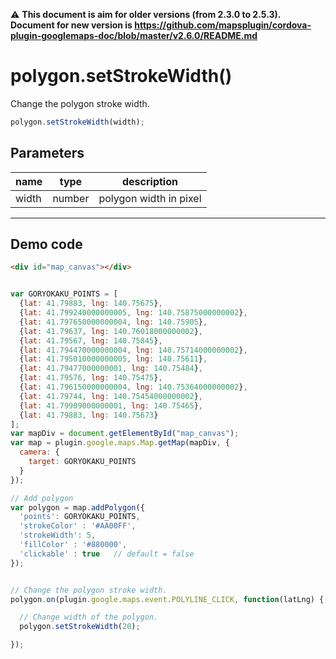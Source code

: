 :warning: **This document is aim for older versions (from 2.3.0 to 2.5.3).
Document for new version is https://github.com/mapsplugin/cordova-plugin-googlemaps-doc/blob/master/v2.6.0/README.md**

# polygon.setStrokeWidth()

Change the polygon stroke width.

```js
polygon.setStrokeWidth(width);
```

## Parameters

name           | type          | description
---------------|---------------|---------------------------------------
width          | number        | polygon width in pixel
-----------------------------------------------------------------------

## Demo code

```html
<div id="map_canvas"></div>
```

```js

var GORYOKAKU_POINTS = [
  {lat: 41.79883, lng: 140.75675},
  {lat: 41.799240000000005, lng: 140.75875000000002},
  {lat: 41.797650000000004, lng: 140.75905},
  {lat: 41.79637, lng: 140.76018000000002},
  {lat: 41.79567, lng: 140.75845},
  {lat: 41.794470000000004, lng: 140.75714000000002},
  {lat: 41.795010000000005, lng: 140.75611},
  {lat: 41.79477000000001, lng: 140.75484},
  {lat: 41.79576, lng: 140.75475},
  {lat: 41.796150000000004, lng: 140.75364000000002},
  {lat: 41.79744, lng: 140.75454000000002},
  {lat: 41.79909000000001, lng: 140.75465},
  {lat: 41.79883, lng: 140.75673}
];
var mapDiv = document.getElementById("map_canvas");
var map = plugin.google.maps.Map.getMap(mapDiv, {
  camera: {
    target: GORYOKAKU_POINTS
  }
});

// Add polygon
var polygon = map.addPolygon({
  'points': GORYOKAKU_POINTS,
  'strokeColor' : '#AA00FF',
  'strokeWidth': 5,
  'fillColor' : '#880000',
  'clickable' : true   // default = false
});


// Change the polygon stroke width.
polygon.on(plugin.google.maps.event.POLYLINE_CLICK, function(latLng) {

  // Change width of the polygon.
  polygon.setStrokeWidth(20);

});

```
